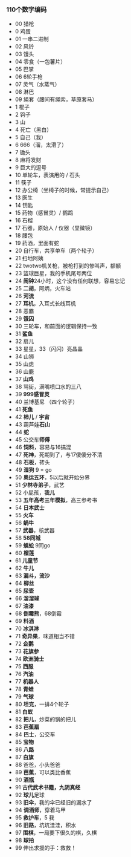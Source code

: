 ### 110个数字编码
- 00 猎枪
-  0 鸡蛋
- 01 一串二进制
- 02 风铃
- 03 馒头
- 04 零食（一包薯片）
- 05 巴掌
- 06 6轮手枪
- 07 灵气（水蒸气）
- 08 淋巴
- 09 绳套（腰间有绳索，草原套马）
-  1 棍子
-  2 钩子
-  3 山
-  4 死亡（黑白）
-  5 自己（我）
-  6 666（溜，太滑了）
-  7 锄头
-  8 麻将发财
-  9 巨大的逗号
- 10 单轮车，表演用的 / 石头
- 11 筷子
- 12 办公椅（坐椅子的时候，常提示自己）
- 13 医生
- 14 钥匙
- 15 药物（感冒灵）/ 鹦鹉
- 16 石榴
- 17 石器，原始人 / 仪器（显微镜）
- 18 腰包
- 19 药酒，里面有蛇
- 20 自行车，共享单车（两个轮子）
- 21 扫地阿姨
- 22 twotwo机关枪，被枪打到的惨叫声，额额
- 23 篮球巨星，我的手机尾号两位
- 24 **闹钟**24小时，这个没有任何联想，容易忘记
- 25 **二胡**，阿炳，火车站
- 26 **河流**
- 27 **耳机**，入耳式长线耳机
- 28 恶霸
- 29 **饿囚**
- 30 三轮车，和前面的逻辑保持一致
- 31 **鲨鱼**
- 32 扇儿
- 33 星星，33（闪闪）亮晶晶
- 34 山狮
- 35 山虎
- 36 山鹿
- 37 **山鸡**
- 38 骂街，满嘴喷口水的三八
- 39 **999感冒灵**
- 40 兰博基尼 （四个轮子）
- 41 **死鱼**
- 42 **柿儿** / **宇宙**
- 43 葫芦娃**石山**
- 44 **蛇**
- 45 公交车**师傅**
- 46 **饲料**，容易与16搞混
- 47 **死神**，死期到了，与17傻傻分不清
- 48 **石板**，砖头
- 49 **湿狗** 9 = go
- 50 **奥运五环**，5以后就开始分界
- 51 **少林寺弟子**，武艺
- 52 小屁孩，**我儿**
- 53 **五年高考三年模拟**，高三参考书
- 54 **日本武士**
- 55 **火车**
- 56 **蜗牛**
- 57 **武器**，核武器
- 58 **58同城**
- 59 **蜈蚣** 9同go
- 60 **榴莲**
- 61 **儿童节**
- 62 **牛儿**
- 63 **漏斗，流沙**
- 64 **柳丝**
- 65 **尿壶**
- 66 **溜溜球**
- 67 **油漆**
- 68 **倒霉熊**，68倒霉
- 69 **料酒**
- 70 **冰淇淋**
- 71 **奇异果**，味道相当不错
- 72 **企鹅**
- 73 **花旗参**
- 74 **欧洲骑士**
- 75 **西服**
- 76 **汽油**
- 77 **机器人**
- 78 **青蛙**
- 79 **气球**
- 80 **坦克**，一排4个轮子
- 81 **白蚁**
- 82 **把儿**，炒菜的锅的把儿
- 83 **芭蕉扇**
- 84 **巴士**，公交车
- 85 **宝物**
- 86 **八路**
- 87 **白旗**
- 88 爸爸，小头爸爸
- 89 **芭蕉**，可以类比香蕉
- 90 **酒瓶**
- 91 **古代武术书籍，九阴真经**
- 92 **球儿**足球
- 93 **旧伞**，我的伞已经旧的漏水了
- 94 **调酒师**，穿着马甲
- 95 **救护车**，5 我
- 96 **旧路**，坑坑洼洼，积水
- 97 **围棋**，一局要下很久的棋，久棋
- 98 **球拍**
- 99 伸出求援的手：救救！